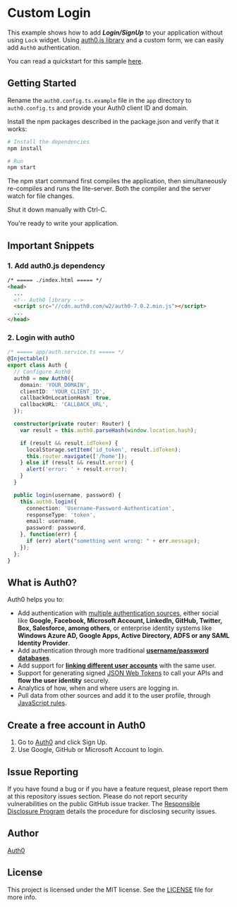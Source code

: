 # Custom Login

This example shows how to add ***Login/SignUp*** to your application without using `Lock` widget. Using [auth0.js library](https://github.com/auth0/auth0.js) and a custom form, we can easily add `Auth0` authentication.

You can read a quickstart for this sample [here](https://auth0.com/docs/quickstart/spa/angular2/02-custom-login). 

## Getting Started

Rename the `auth0.config.ts.example` file in the `app` directory to `auth0.config.ts` and provide your Auth0 client ID and domain.

Install the npm packages described in the package.json and verify that it works:

```bash
# Install the dependencies
npm install

# Run
npm start
```

The npm start command first compiles the application, then simultaneously re-compiles and runs the lite-server. Both the compiler and the server watch for file changes.

Shut it down manually with Ctrl-C.

You're ready to write your application.

## Important Snippets

### 1. Add auth0.js dependency

```html
/* ===== ./index.html ===== */
<head>
  ...
  <!-- Auth0 library -->
  <script src="//cdn.auth0.com/w2/auth0-7.0.2.min.js"></script>
  ...
</head>
```

### 2. Login with auth0	

```typescript
/* ===== app/auth.service.ts ===== */
@Injectable()
export class Auth {
  // Configure Auth0
  auth0 = new Auth0({
    domain: 'YOUR_DOMAIN',
    clientID: 'YOUR_CLIENT_ID',
    callbackOnLocationHash: true,
    callbackURL: 'CALLBACK_URL',
  });

  constructor(private router: Router) {
    var result = this.auth0.parseHash(window.location.hash);

    if (result && result.idToken) {
      localStorage.setItem('id_token', result.idToken);
      this.router.navigate(['/home']);
    } else if (result && result.error) {
      alert('error: ' + result.error);
    }
  }

  public login(username, password) {
    this.auth0.login({
      connection: 'Username-Password-Authentication',
      responseType: 'token',
      email: username,
      password: password,
    }, function(err) {
      if (err) alert("something went wrong: " + err.message);
    });
  };
}
```

## What is Auth0?

Auth0 helps you to:

* Add authentication with [multiple authentication sources](https://docs.auth0.com/identityproviders), either social like **Google, Facebook, Microsoft Account, LinkedIn, GitHub, Twitter, Box, Salesforce, among others**, or enterprise identity systems like **Windows Azure AD, Google Apps, Active Directory, ADFS or any SAML Identity Provider**.
* Add authentication through more traditional **[username/password databases](https://docs.auth0.com/mysql-connection-tutorial)**.
* Add support for **[linking different user accounts](https://docs.auth0.com/link-accounts)** with the same user.
* Support for generating signed [JSON Web Tokens](https://docs.auth0.com/jwt) to call your APIs and **flow the user identity** securely.
* Analytics of how, when and where users are logging in.
* Pull data from other sources and add it to the user profile, through [JavaScript rules](https://docs.auth0.com/rules).

## Create a free account in Auth0

1. Go to [Auth0](https://auth0.com) and click Sign Up.
2. Use Google, GitHub or Microsoft Account to login.

## Issue Reporting

If you have found a bug or if you have a feature request, please report them at this repository issues section. Please do not report security vulnerabilities on the public GitHub issue tracker. The [Responsible Disclosure Program](https://auth0.com/whitehat) details the procedure for disclosing security issues.

## Author

[Auth0](auth0.com)

## License

This project is licensed under the MIT license. See the [LICENSE](LICENSE) file for more info.

